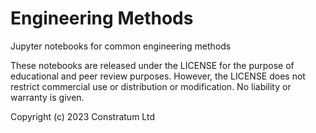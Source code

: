 # Engineering Methods
Jupyter notebooks for common engineering methods


These notebooks are released under the LICENSE for the purpose of educational and peer review purposes. However, the LICENSE does not restrict commercial use or distribution or modification. No liability or warranty is given.

Copyright (c) 2023 Constratum Ltd
